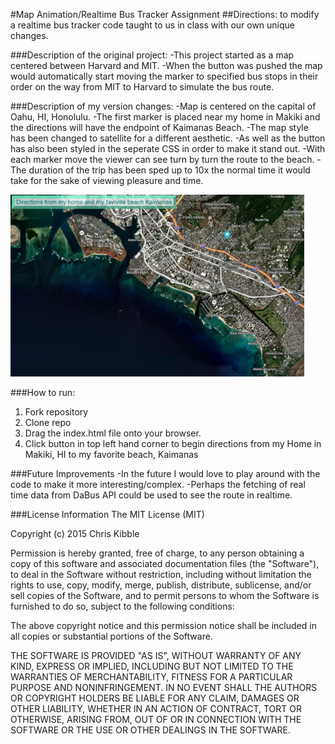 #Map Animation/Realtime Bus Tracker Assignment
##Directions: to modify a realtime bus tracker code taught to us in class with our own unique changes.

###Description of the original project:
-This project started as a map centered between Harvard and MIT. 
-When the button was pushed the map would automatically start moving the marker to specified bus stops in their order on the way from MIT to Harvard to simulate the bus route. 

###Description of my version changes:
-Map is centered on the capital of Oahu, HI, Honolulu.
-The first marker is placed near my home in Makiki and the directions will have the endpoint of Kaimanas Beach.
-The map style has been changed to satellite for a different aesthetic.
-As well as the button has also been styled in the seperate CSS in order to make it stand out.
-With each marker move the viewer can see turn by turn the route to the beach.
-The duration of the trip has been sped up to 10x the normal time it would take for the sake of viewing pleasure and time.

![Screenshot of the updated application](./screenshot.jpg)

###How to run: 
1. Fork repository
2. Clone repo
3. Drag the index.html file onto your browser.
4. Click button in top left hand corner to begin directions from my Home in Makiki, HI to my favorite beach, Kaimanas

###Future Improvements
-In the future I would love to play around with the code to make it more interesting/complex. 
-Perhaps the fetching of real time data from DaBus API could be used to see the route in realtime.

###License Information
The MIT License (MIT)

Copyright (c) 2015 Chris Kibble

Permission is hereby granted, free of charge, to any person obtaining a copy of this software and associated documentation files (the "Software"), to deal in the Software without restriction, including without limitation the rights to use, copy, modify, merge, publish, distribute, sublicense, and/or sell copies of the Software, and to permit persons to whom the Software is furnished to do so, subject to the following conditions:

The above copyright notice and this permission notice shall be included in all copies or substantial portions of the Software.

THE SOFTWARE IS PROVIDED "AS IS", WITHOUT WARRANTY OF ANY KIND, EXPRESS OR IMPLIED, INCLUDING BUT NOT LIMITED TO THE WARRANTIES OF MERCHANTABILITY, FITNESS FOR A PARTICULAR PURPOSE AND NONINFRINGEMENT. IN NO EVENT SHALL THE AUTHORS OR COPYRIGHT HOLDERS BE LIABLE FOR ANY CLAIM, DAMAGES OR OTHER LIABILITY, WHETHER IN AN ACTION OF CONTRACT, TORT OR OTHERWISE, ARISING FROM, OUT OF OR IN CONNECTION WITH THE SOFTWARE OR THE USE OR OTHER DEALINGS IN THE SOFTWARE.
